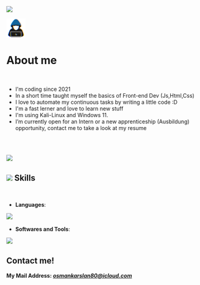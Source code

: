 <p align="left">
  <a src="https://github.com/DenverCoder1/readme-typing-svg"><img src="https://readme-typing-svg.herokuapp.com?font=Time+New+Roman&color=black&size=25&left=true&vCenter=true&width=600&height=100&lines=Welcome,+I+Am+Atherion.;Self-taught+Basics+of+Front-End+Dev,;Active+Learner/Researcher,;Currently+Learning+CSharp.."></a>
</p>

<picture><img src = "https://github.com/0xAbdulKhalid/0xAbdulKhalid/raw/main/assets/mdImages/about_me.gif" width = 50px></picture> 
# **About me**
<br>

- I'm coding since 2021
- In a short time taught myself the basics of Front-end Dev (Js,Html,Css)
- I love to automate my continuous tasks by writing a little code :D
- I'm a fast lerner and love to learn new stuff
- I'm using Kali-Linux and Windows 11.
- I’m currently open for an Intern or a new apprenticeship (Ausbildung) opportunity, contact me to take a look at my resume

<br><br>

<img src="https://user-images.githubusercontent.com/73097560/115834477-dbab4500-a447-11eb-908a-139a6edaec5c.gif"><br>

## <img src="https://media2.giphy.com/media/QssGEmpkyEOhBCb7e1/giphy.gif?cid=ecf05e47a0n3gi1bfqntqmob8g9aid1oyj2wr3ds3mg700bl&rid=giphy.gif" width ="25"><b> Skills</b>
<br>

- **Languages**:
<img src="https://skillicons.dev/icons?i=py,cs,css,html,js" />

<br>

- **Softwares and Tools**:

<img src="https://skillicons.dev/icons?i=visualstudio,vscode,github,linux,windows"  />
<br>


## **Contact me!**
<div align='left'>

<b>My Mail Address: *osmankarslan80@icloud.com*</b>

#


<!--**Disclaimer: Please keep in mind that, I am new to this community and do not have the same level of experience as a full-time developer. However, I am motivated to expand my knowledge.
As shown in my profile, I have the basic skills in programming languages such as HTML, CSS, JavaScript, C#, and Python, which makes me suitable for starting an *Ausbildung* program. I am highly motivated to learn and improve my skills. I am confident that I will become a talented developer in this field. Thank you.***-->
